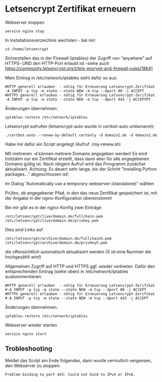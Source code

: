 # Letsencrypt Zertifikat erneuern

Webserver stoppen

    service nginx stop

In Installationsverzeichnis wechslen - bei mir:

    cd /home/letsencrypt

Sicherstellen das in der Firewall (iptables) der Zugriff von "anywhere" auf HTTPS- UND den HTTP-Port erlaubt ist -siehe auch https://community.letsencrypt.org/t/lets-encrypt-and-firewall-rules/18641

Mein Eintrag in /etc/network/iptables sieht dafür so aus:
```Shell
#HTTP generell erlauben  - nötig für Erneuerung Letsencrypt-Zerifikat
-A INPUT -p tcp -m state --state NEW -m tcp --dport 80 -j ACCEPT
#HTTPS generell erlauben - nötig für Erneuerung Letsencrypt-Zerifikat
-A INPUT -p tcp -m state --state NEW -m tcp --dport 443 -j ACCEPTPT
```
Änderungen übernehmen:

    iptables-restore /etc/network/iptables

Letsencrypt aufrufen (letsencrypt-auto wurde in certbot-auto umbenannt):

    ./certbot-auto --renew-by-default certonly -d domain1.de -d domain2.de

Habe mir dafür ein Script angelegt (Aufruf ./my-renew.sh)

Mit mehreren -d können mehrere Domains angegeben werden! Es wird trotzdem nur ein Zertifikat erstellt, dass dann aber für alle angegebenen Domains gültig ist.
Nach obigem Aufruf wird das Prrogramm zunächst aktualisiert.
Achtung: Es dauert sehr lange, bis der Schritt "Installing Python packages..." abgeschlossen ist!

Im Dialog "Automatically use a temporary webserver (standalone)" wählen

Prüfen, ob angegebener Pfad, in den das neue Zertifikat gespeichert ist, mit der Angabe in der nginx-Konfiguration übereinstimmt

Bei mir gibt es in der nginx-Konfig zwei Einträge

    /etc/letsencrypt/live/domain.de/fullchain.pem
    /etc/letsencrypt/live/domain.de/privkey.pem
    
Dies sind Links auf

    /etc/letsencrypt/archive/domain.de/fullchainX.pem
    /etc/letsencrypt/archive/domain.de/privkeyX.pem

die offensichtlich automatisch aktualisiert werden (X ist eine Nummer die hochgezählt wird)

Allgemeinen Zugriff auf HTTP und HTTPS ggf. wieder verbieten.
Dafür den entsprechenden Eintrag (siehe oben) in /etc/network/iptables auskommentieren:

```Shell
#HTTP generell erlauben  - nötig für Erneuerung Letsencrypt-Zerifikat
#-A INPUT -p tcp -m state --state NEW -m tcp --dport 80 -j ACCEPT
#HTTPS generell erlauben - nötig für Erneuerung Letsencrypt-Zerifikat
#-A INPUT -p tcp -m state --state NEW -m tcp --dport 443 -j ACCEPT
```
 

Änderungen übernehmen:

    iptables-restore /etc/network/iptables

Webserver wieder starten

    service nginx start


## Trobleshooting

Meldet das Script am Ende folgendes, dann wurde vermutlich vergessen, den Webserver zu stoppen:

    Problem binding to port 443: Could not bind to IPv4 or IPv6.
